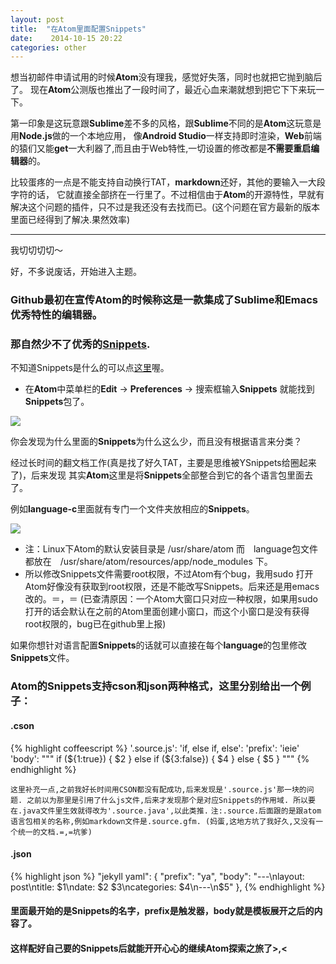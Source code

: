 ```yaml
---
layout: post
title:  "在Atom里面配置Snippets"
date:    2014-10-15 20:22
categories: other
---
```


想当初邮件申请试用的时候**Atom**没有理我，感觉好失落，同时也就把它抛到脑后了。
现在**Atom**公测版也推出了一段时间了，最近心血来潮就想到把它下下来玩一下。

第一印象是这玩意跟**Sublime**差不多的风格，跟**Sublime**不同的是**Atom**这玩意是用**Node.js**做的一个本地应用，
像**Android Studio**一样支持即时渲染，**Web**前端的猿们又能**get**一大利器了,而且由于Web特性,一切设置的修改都是**不需要重启编辑器**的。

比较蛋疼的一点是不能支持自动换行TAT，**markdown**还好，其他的要输入一大段字符的话，
它就直接全部挤在一行里了。不过相信由于**Atom**的开源特性，早就有解决这个问题的插件，只不过是我还没有去找而已。(这个问题在官方最新的版本里面已经得到了解决.果然效率)

---

我切切切切～

好，不多说废话，开始进入主题。

### **Github**最初在宣传**Atom**的时候称这是一款集成了**Sublime**和**Emacs**优秀特性的编辑器。

### 那自然少不了优秀的[**Snippets**](https://github.com/atom/snippets).

不知道Snippets是什么的可以点[这里](http://en.wikipedia.org/wiki/Snippet_(programming))喔。

* 在**Atom**中菜单栏的**Edit** -> **Preferences** -> 搜索框输入**Snippets** 就能找到　**Snippets**包了。

![](http://m3.img.srcdd.com/farm5/d/2014/1015/16/7A3B963AAF23A8A83DF6D4B7C71F8EB9_B500_900_500_309.png)

你会发现为什么里面的**Snippets**为什么这么少，而且没有根据语言来分类？

经过长时间的翻文档工作(真是找了好久TAT，主要是思维被YSnippets给圈起来了)，后来发现
其实**Atom**这里是将**Snippets**全部整合到它的各个语言包里面去了。

例如**language-c**里面就有专门一个文件夹放相应的**Snippets**。

![](http://m3.img.srcdd.com/farm4/d/2014/1015/16/D12899D80F405E970221733E18CCD351_B500_900_195_243.png)

* 注：Linux下Atom的默认安装目录是 /usr/share/atom 而　language包文件都放在　/usr/share/atom/resources/app/node_modules 下。　
* 所以修改Snippets文件需要root权限，不过Atom有个bug，我用sudo 打开Atom好像没有获取到root权限，还是不能改写Snippets。后来还是用emacs改的。＝，＝
(已查清原因：一个Atom大窗口只对应一种权限，如果用sudo打开的话会默认在之前的Atom里面创建小窗口，而这个小窗口是没有获得root权限的，bug已在github里上报)

如果你想针对语言配置**Snippets**的话就可以直接在每个**language**的包里修改**Snippets**文件。

### **Atom**的**Snippets**支持**cson**和**json**两种格式，这里分别给出一个例子：

#### .cson
{% highlight coffeescript %}
'.source.js':
  'if, else if, else':
    'prefix': 'ieie'
    'body': """
      if (${1:true}) {
        $2
      } else if (${3:false}) {
        $4
      } else {
        $5
      }
    """
{% endhighlight %}

`这里补充一点,之前我好长时间用CSON都没有配成功,后来发现是'.source.js'那一块的问题.
之前以为那里是引用了什么js文件,后来才发现那个是对应Snippets的作用域.
所以要在.java文件里生效就得改为'.source.java',以此类推.`
`注:.source.后面跟的是跟atom语言包相关的名称,例如markdown文件是.source.gfm. (妈蛋,这地方坑了我好久,又没有一个统一的文档.=,=坑爹)`

#### .json
{% highlight json %}
    "jekyll yaml": {
      "prefix": "ya",
      "body": "---\nlayout: post\ntitle:  $1\ndate:   $2 $3\ncategories: $4\n---\n$5"
    },
{% endhighlight %}

#### 里面最开始的是**Snippets**的名字，**prefix**是触发器，**body**就是模板展开之后的内容了。

#### 这样配好自己要的**Snippets**后就能开开心心的继续**Atom**探索之旅了>,<
